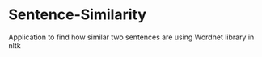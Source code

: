 # Sentence-Similarity
Application to find how similar two sentences are using Wordnet library in nltk
